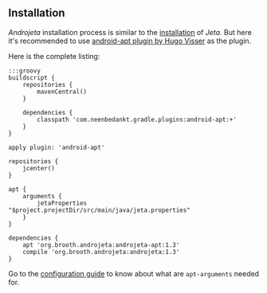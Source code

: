 <div class="page-header">
    <h2>Installation</h2>
</div>


*Androjeta* installation process is similar to the [installation](/guide/install.html) of *Jeta*. But here it's recommended to use [android-apt plugin by Hugo Visser](https://bitbucket.org/hvisser/android-apt) as the plugin.

Here is the complete listing:

    :::groovy
    buildscript {
        repositories {
            mavenCentral()
        }

        dependencies {
            classpath 'com.neenbedankt.gradle.plugins:android-apt:+'
        }
    }

    apply plugin: 'android-apt'

    repositories {
        jcenter()
    }

    apt {
        arguments {
            jetaProperties "$project.projectDir/src/main/java/jeta.properties"
        }
    }

    dependencies {
        apt 'org.brooth.androjeta:androjeta-apt:1.3'
        compile 'org.brooth.androjeta:androjeta:1.3'
    }


Go to the [configuration guide](/guide/config.html) to know about what are `apt-arguments` needed for.

